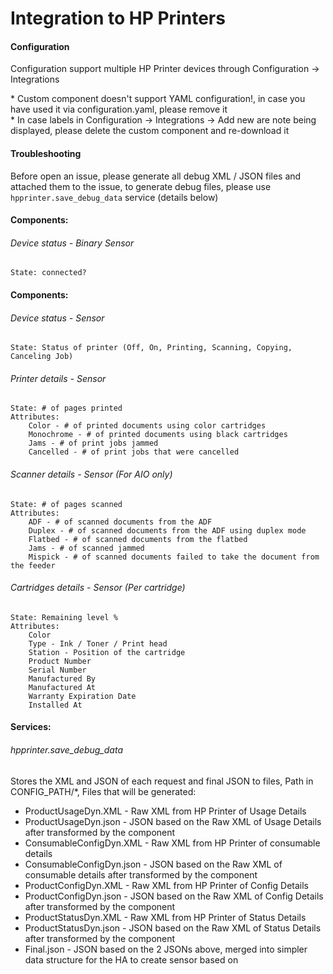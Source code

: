 # Integration to HP Printers

#### Configuration
Configuration support multiple HP Printer devices through Configuration -> Integrations

\* Custom component doesn't support YAML configuration!, in case you have used it via configuration.yaml, please remove it <br/>
\* In case labels in Configuration -> Integrations -> Add new are note being displayed, please delete the custom component and re-download it   

#### Troubleshooting
Before open an issue, please generate all debug XML / JSON files and attached them to the issue,
to generate debug files, please use `hpprinter.save_debug_data` service (details below)

#### Components:
###### Device status - Binary Sensor
```
State: connected?
```

#### Components:
###### Device status - Sensor
```
State: Status of printer (Off, On, Printing, Scanning, Copying, Canceling Job)
```

###### Printer details - Sensor
```
State: # of pages printed
Attributes:
    Color - # of printed documents using color cartridges
    Monochrome - # of printed documents using black cartridges
    Jams - # of print jobs jammed
    Cancelled - # of print jobs that were cancelled
```

###### Scanner details - Sensor (For AIO only)
```
State: # of pages scanned
Attributes:
    ADF - # of scanned documents from the ADF
    Duplex - # of scanned documents from the ADF using duplex mode
    Flatbed - # of scanned documents from the flatbed
    Jams - # of scanned jammed
    Mispick - # of scanned documents failed to take the document from the feeder
```

###### Cartridges details - Sensor (Per cartridge)
```
State: Remaining level %
Attributes:
    Color
    Type - Ink / Toner / Print head
    Station - Position of the cartridge
    Product Number
    Serial Number
    Manufactured By
    Manufactured At
    Warranty Expiration Date
    Installed At
```

#### Services:
###### hpprinter.save_debug_data
Stores the XML and JSON of each request and final JSON to files, Path in CONFIG_PATH/*,
Files that will be generated:
 - ProductUsageDyn.XML - Raw XML from HP Printer of Usage Details
 - ProductUsageDyn.json - JSON based on the Raw XML of Usage Details after transformed by the component
 - ConsumableConfigDyn.XML - Raw XML from HP Printer of consumable details
 - ConsumableConfigDyn.json - JSON based on the Raw XML of consumable details after transformed by the component
 - ProductConfigDyn.XML - Raw XML from HP Printer of Config Details
 - ProductConfigDyn.json - JSON based on the Raw XML of Config Details after transformed by the component
 - ProductStatusDyn.XML - Raw XML from HP Printer of Status Details
 - ProductStatusDyn.json - JSON based on the Raw XML of Status Details after transformed by the component
 - Final.json - JSON based on the 2 JSONs above, merged into simpler data structure for the HA to create sensor based on
